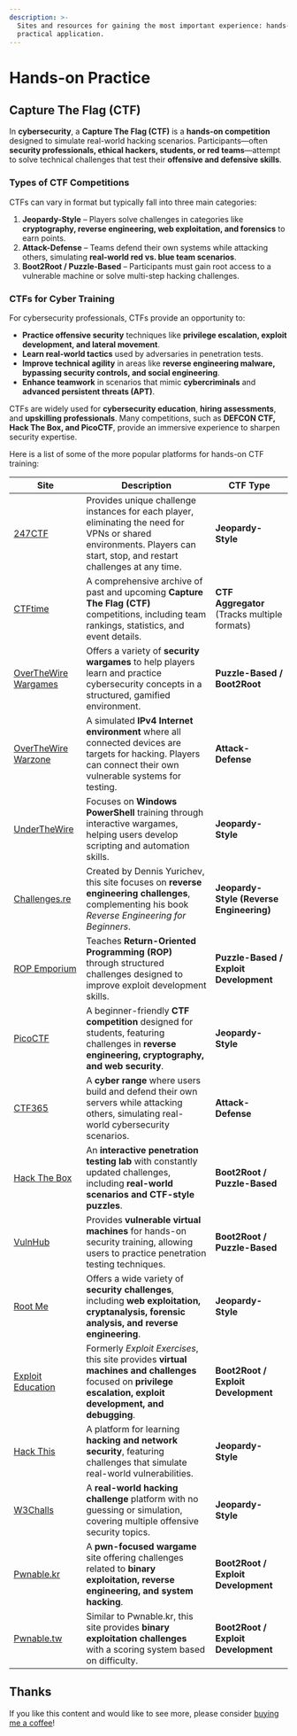 ```yaml
---
description: >-
  Sites and resources for gaining the most important experience: hands-on
  practical application.
---
```


# Hands-on Practice

## **Capture The Flag (CTF)**
In **cybersecurity**, a **Capture The Flag (CTF)** is a **hands-on competition** designed to simulate real-world hacking scenarios. Participants—often **security professionals, ethical hackers, students, or red teams**—attempt to solve technical challenges that test their **offensive and defensive skills**.

### **Types of CTF Competitions**
CTFs can vary in format but typically fall into three main categories:
1. **Jeopardy-Style** – Players solve challenges in categories like **cryptography, reverse engineering, web exploitation, and forensics** to earn points.
2. **Attack-Defense** – Teams defend their own systems while attacking others, simulating **real-world red vs. blue team scenarios**.
3. **Boot2Root / Puzzle-Based** – Participants must gain root access to a vulnerable machine or solve multi-step hacking challenges.

### **CTFs for Cyber Training**
For cybersecurity professionals, CTFs provide an opportunity to:
- **Practice offensive security** techniques like **privilege escalation, exploit development, and lateral movement**.
- **Learn real-world tactics** used by adversaries in penetration tests.
- **Improve technical agility** in areas like **reverse engineering malware, bypassing security controls, and social engineering**.
- **Enhance teamwork** in scenarios that mimic **cybercriminals** and **advanced persistent threats (APT)**.

CTFs are widely used for **cybersecurity education**, **hiring assessments**, and **upskilling professionals**. Many competitions, such as **DEFCON CTF, Hack The Box, and PicoCTF**, provide an immersive experience to sharpen security expertise.

Here is a list of some of the more popular platforms for hands-on CTF training:

| **Site** | **Description** | **CTF Type** |
|---------|---------------|-------------|
| [247CTF](https://247ctf.com/) | Provides unique challenge instances for each player, eliminating the need for VPNs or shared environments. Players can start, stop, and restart challenges at any time. | **Jeopardy-Style** |
| [CTFtime](https://ctftime.org/) | A comprehensive archive of past and upcoming **Capture The Flag (CTF)** competitions, including team rankings, statistics, and event details. | **CTF Aggregator** (Tracks multiple formats) |
| [OverTheWire Wargames](http://overthewire.org/wargames/) | Offers a variety of **security wargames** to help players learn and practice cybersecurity concepts in a structured, gamified environment. | **Puzzle-Based / Boot2Root** |
| [OverTheWire Warzone](https://overthewire.org/warzone/) | A simulated **IPv4 Internet environment** where all connected devices are targets for hacking. Players can connect their own vulnerable systems for testing. | **Attack-Defense** |
| [UnderTheWire](https://www.underthewire.tech/) | Focuses on **Windows PowerShell** training through interactive wargames, helping users develop scripting and automation skills. | **Jeopardy-Style** |
| [Challenges.re](https://challenges.re/) | Created by Dennis Yurichev, this site focuses on **reverse engineering challenges**, complementing his book *Reverse Engineering for Beginners*. | **Jeopardy-Style (Reverse Engineering)** |
| [ROP Emporium](https://ropemporium.com/) | Teaches **Return-Oriented Programming (ROP)** through structured challenges designed to improve exploit development skills. | **Puzzle-Based / Exploit Development** |
| [PicoCTF](https://picoctf.com/) | A beginner-friendly **CTF competition** designed for students, featuring challenges in **reverse engineering, cryptography, and web security**. | **Jeopardy-Style** |
| [CTF365](https://ctf365.com/) | A **cyber range** where users build and defend their own servers while attacking others, simulating real-world cybersecurity scenarios. | **Attack-Defense** |
| [Hack The Box](https://www.hackthebox.eu/) | An **interactive penetration testing lab** with constantly updated challenges, including **real-world scenarios and CTF-style puzzles**. | **Boot2Root / Puzzle-Based** |
| [VulnHub](https://www.vulnhub.com/) | Provides **vulnerable virtual machines** for hands-on security training, allowing users to practice penetration testing techniques. | **Boot2Root / Puzzle-Based** |
| [Root Me](https://www.root-me.org/en/Challenges) | Offers a wide variety of **security challenges**, including **web exploitation, cryptanalysis, forensic analysis, and reverse engineering**. | **Jeopardy-Style** |
| [Exploit Education](https://exploit.education/) | Formerly *Exploit Exercises*, this site provides **virtual machines and challenges** focused on **privilege escalation, exploit development, and debugging**. | **Boot2Root / Exploit Development** |
| [Hack This](https://www.hackthis.co.uk/) | A platform for learning **hacking and network security**, featuring challenges that simulate real-world vulnerabilities. | **Jeopardy-Style** |
| [W3Challs](https://w3challs.com/) | A **real-world hacking challenge** platform with no guessing or simulation, covering multiple offensive security topics. | **Jeopardy-Style** |
| [Pwnable.kr](http://pwnable.kr/) | A **pwn-focused wargame** site offering challenges related to **binary exploitation, reverse engineering, and system hacking**. | **Boot2Root / Exploit Development** |
| [Pwnable.tw](https://pwnable.tw/) | Similar to Pwnable.kr, this site provides **binary exploitation challenges** with a scoring system based on difficulty. | **Boot2Root / Exploit Development** |

## Thanks

If you like this content and would like to see more, please consider [buying me a coffee](https://www.buymeacoffee.com/zweilosec)!
